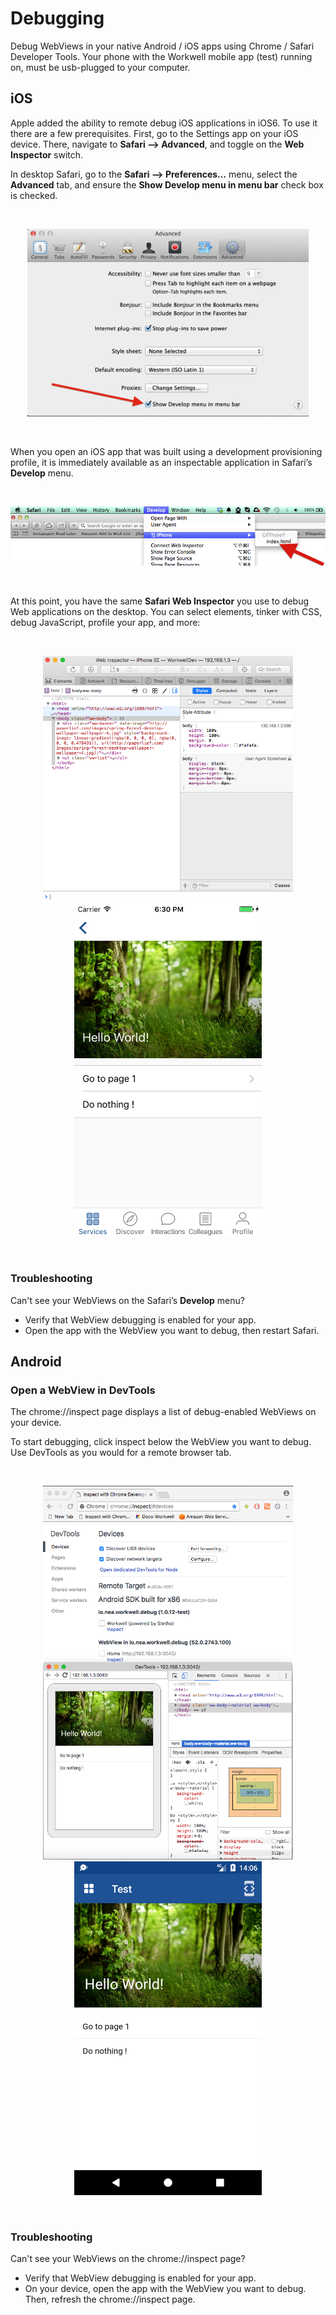# Debugging

Debug WebViews in your native Android / iOS apps using Chrome / Safari Developer Tools. Your phone with the Workwell mobile app (test) running on, must be usb-plugged to your computer.

## iOS

Apple added the ability to remote debug iOS applications in iOS6. To use it there are a few prerequisites. First, go to the Settings app on your iOS device. There, navigate to <b>Safari –> Advanced</b>, and toggle on the <b>Web Inspector</b> switch.

In desktop Safari, go to the <b>Safari –> Preferences…</b> menu, select the <b>Advanced</b> tab, and ensure the <b>Show Develop menu in menu bar</b> check box is checked.

<br>
<p align="center">
  <kbd><img src="images/safari-show-develop.png" width="450px"/></kbd>
</p>
<br>

When you open an iOS app that was built using a development provisioning profile, it is immediately available as an inspectable application in Safari’s <b>Develop</b> menu.

<br>
<p align="center">
  <kbd><img src="images/safari-choice.png" width="640px"/></kbd>
</p>
<br>

At this point, you have the same <b>Safari Web Inspector</b> you use to debug Web applications on the desktop. You can select elements, tinker with CSS, debug JavaScript, profile your app, and more:

<br>
<p align="center">
  <kbd><img src="images/hello-world-ios-debugging.png" width="400px"/></kbd>
  <kbd><img src="images/hello-world-ios-home.png" width="300px"/></kbd>
</p>
<br>


### Troubleshooting

Can't see your WebViews on the Safari’s <b>Develop</b> menu?

  - Verify that WebView debugging is enabled for your app.
  - Open the app with the WebView you want to debug, then restart Safari.

## Android

### Open a WebView in DevTools

The chrome://inspect page displays a list of debug-enabled WebViews on your device.

To start debugging, click inspect below the WebView you want to debug. Use DevTools as you would for a remote browser tab.

<br>
<p align="center">
  <kbd><img src="images/hello-world-android-debugging.png" width="400px"/></kbd>
  <kbd><img src="images/hello-world-android-home.png" width="300px"/></kbd>
</p>
<br>

### Troubleshooting

Can't see your WebViews on the chrome://inspect page?

  - Verify that WebView debugging is enabled for your app.
  - On your device, open the app with the WebView you want to debug. Then, refresh the chrome://inspect page.
